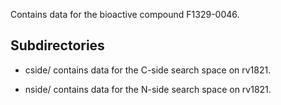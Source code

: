 Contains data for the bioactive compound F1329-0046.

## Subdirectories

- cside/ contains data for the C-side search space on rv1821.

- nside/ contains data for the N-side search space on rv1821.

